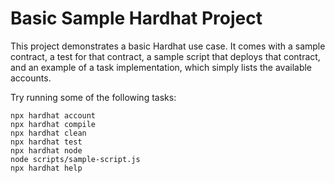 # Basic Sample Hardhat Project

This project demonstrates a basic Hardhat use case. It comes with a sample contract, a test for that contract, a sample script that deploys that contract, and an example of a task implementation, which simply lists the available accounts.

Try running some of the following tasks:

```shell
npx hardhat account
npx hardhat compile
npx hardhat clean
npx hardhat test
npx hardhat node
node scripts/sample-script.js
npx hardhat help
```
